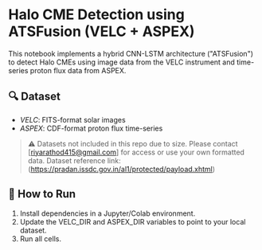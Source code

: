 
# Halo CME Detection using ATSFusion (VELC + ASPEX)

This notebook implements a hybrid CNN-LSTM architecture ("ATSFusion") to detect Halo CMEs using image data from the VELC instrument and time-series proton flux data from ASPEX.

## 🔍 Dataset
- *VELC*: FITS-format solar images
- *ASPEX*: CDF-format proton flux time-series
> ⚠ Datasets not included in this repo due to size. Please contact [riyarathod415@gmail.com] for access or use your own formatted data.
Dataset reference link: (https://pradan.issdc.gov.in/al1/protected/payload.xhtml)
## 🚀 How to Run
1. Install dependencies in a Jupyter/Colab environment.
2. Update the VELC_DIR and ASPEX_DIR variables to point to your local dataset.
3. Run all cells.
